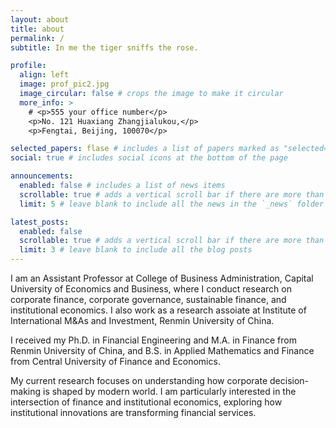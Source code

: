 ```yaml
---
layout: about
title: about
permalink: /
subtitle: In me the tiger sniffs the rose.

profile:
  align: left
  image: prof_pic2.jpg
  image_circular: false # crops the image to make it circular
  more_info: >
    # <p>555 your office number</p>
    <p>No. 121 Huaxiang Zhangjialukou,</p>
    <p>Fengtai, Beijing, 100070</p>

selected_papers: flase # includes a list of papers marked as "selected={true}"
social: true # includes social icons at the bottom of the page

announcements:
  enabled: false # includes a list of news items
  scrollable: true # adds a vertical scroll bar if there are more than 3 news items
  limit: 5 # leave blank to include all the news in the `_news` folder

latest_posts:
  enabled: false
  scrollable: true # adds a vertical scroll bar if there are more than 3 new posts items
  limit: 3 # leave blank to include all the blog posts
---
```


I am an Assistant Professor at College of Business Administration, Capital University of Economics and Business, where I conduct research on corporate finance, corporate governance, sustainable finance, and institutional economics. I also work as a research assoiate at Institute of International M&As and Investment, Renmin University of China.

I received my Ph.D. in Financial Engineering and M.A. in Finance from Renmin University of China, and B.S. in Applied Mathematics and Finance from Central University of Finance and Economics.

My current research focuses on understanding how corporate decision-making is shaped by modern world. I am particularly interested in the intersection of finance and institutional economics, exploring how institutional innovations are transforming financial services.
